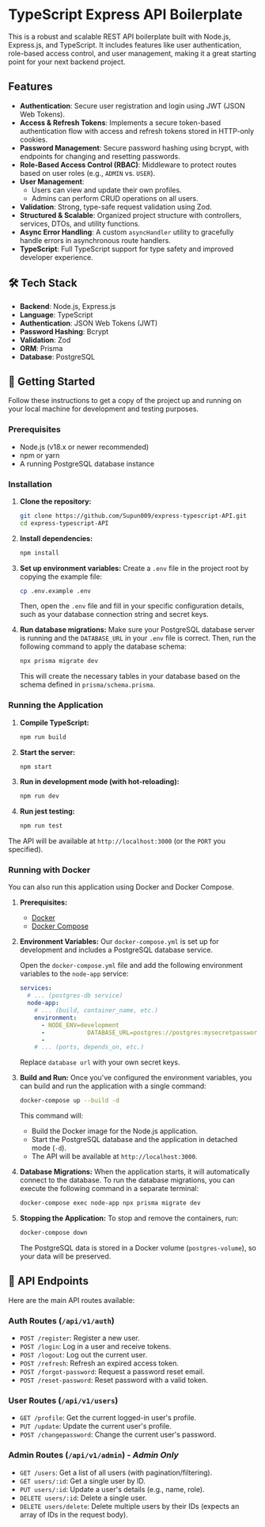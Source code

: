 # TypeScript Express API Boilerplate

This is a robust and scalable REST API boilerplate built with Node.js, Express.js, and TypeScript. It includes features like user authentication, role-based access control, and user management, making it a great starting point for your next backend project.

##  Features

- **Authentication**: Secure user registration and login using JWT (JSON Web Tokens).
- **Access & Refresh Tokens**: Implements a secure token-based authentication flow with access and refresh tokens stored in HTTP-only cookies.
- **Password Management**: Secure password hashing using bcrypt, with endpoints for changing and resetting passwords.
- **Role-Based Access Control (RBAC)**: Middleware to protect routes based on user roles (e.g., `ADMIN` vs. `USER`).
- **User Management**:
  - Users can view and update their own profiles.
  - Admins can perform CRUD operations on all users.
- **Validation**: Strong, type-safe request validation using Zod.
- **Structured & Scalable**: Organized project structure with controllers, services, DTOs, and utility functions.
- **Async Error Handling**: A custom `asyncHandler` utility to gracefully handle errors in asynchronous route handlers.
- **TypeScript**: Full TypeScript support for type safety and improved developer experience.

## 🛠️ Tech Stack

- **Backend**: Node.js, Express.js
- **Language**: TypeScript
- **Authentication**: JSON Web Tokens (JWT)
- **Password Hashing**: Bcrypt
- **Validation**: Zod
- **ORM**: Prisma
- **Database**: PostgreSQL

## 🚀 Getting Started

Follow these instructions to get a copy of the project up and running on your local machine for development and testing purposes.

### Prerequisites

- Node.js (v18.x or newer recommended)
- npm or yarn
- A running PostgreSQL database instance

### Installation

1.  **Clone the repository:**
    ```bash
    git clone https://github.com/Supun009/express-typescript-API.git
    cd express-typescript-API
    ```

2.  **Install dependencies:**
    ```bash
    npm install
    ```
3.  **Set up environment variables:**
    Create a `.env` file in the project root by copying the example file:
    ```bash
    cp .env.example .env
    ```
    Then, open the `.env` file and fill in your specific configuration details, such as your database connection string and secret keys.


4.  **Run database migrations:**
    Make sure your PostgreSQL database server is running and the `DATABASE_URL` in your `.env` file is correct. Then, run the following command to apply the database schema:
    ```bash
    npx prisma migrate dev
    ```
    This will create the necessary tables in your database based on the schema defined in `prisma/schema.prisma`.



### Running the Application

1.  **Compile TypeScript:**
    ```bash
    npm run build
    ```

2.  **Start the server:**
    ```bash
    npm start
    ```

3.  **Run in development mode (with hot-reloading):**
    ```bash
    npm run dev
    ```

4.  **Run jest testing:**
    ```bash
    npm run test
    ```

The API will be available at `http://localhost:3000` (or the `PORT` you specified).

### Running with Docker

You can also run this application using Docker and Docker Compose.

1.  **Prerequisites:**
    *   [Docker](https://docs.docker.com/get-docker/)
    *   [Docker Compose](https://docs.docker.com/compose/install/)

2.  **Environment Variables:**
    Our `docker-compose.yml` is set up for development and includes a PostgreSQL database service.

    Open the `docker-compose.yml` file and add the following environment variables to the `node-app` service:

    ```yaml
    services:
      # ... (postgres-db service)
      node-app:
        # ... (build, container_name, etc.)
        environment:
          - NODE_ENV=development
          -            DATABASE_URL=postgres://postgres:mysecretpassword@postgres-db:5432/mydb
          - 
        # ... (ports, depends_on, etc.)
    ```

    Replace `database url` with your own secret keys.

3.  **Build and Run:**
    Once you've configured the environment variables, you can build and run the application with a single command:

    ```bash
    docker-compose up --build -d
    ```

    This command will:
    *   Build the Docker image for the Node.js application.
    *   Start the PostgreSQL database and the application in detached mode (`-d`).
    *   The API will be available at `http://localhost:3000`.

4.  **Database Migrations:**
    When the application starts, it will automatically connect to the database. To run the database migrations, you can execute the following command in a separate terminal:

    ```bash
    docker-compose exec node-app npx prisma migrate dev
    ```

5.  **Stopping the Application:**
    To stop and remove the containers, run:

    ```bash
    docker-compose down
    ```

    The PostgreSQL data is stored in a Docker volume (`postgres-volume`), so your data will be preserved.


## 📝 API Endpoints

Here are the main API routes available:

### Auth Routes (`/api/v1/auth`)
- `POST /register`: Register a new user.
- `POST /login`: Log in a user and receive tokens.
- `POST /logout`: Log out the current user.
- `POST /refresh`: Refresh an expired access token.
- `POST /forgot-password`: Request a password reset email.
- `POST /reset-password`: Reset password with a valid token.

### User Routes (`/api/v1/users`)
- `GET /profile`: Get the current logged-in user's profile.
- `PUT /update`: Update the current user's profile.
- `POST /changepassword`: Change the current user's password.

### Admin Routes (`/api/v1/admin`) - *Admin Only*
- `GET /users`: Get a list of all users (with pagination/filtering).
- `GET users/:id`: Get a single user by ID.
- `PUT users/:id`: Update a user's details (e.g., name, role).
- `DELETE users/:id`: Delete a single user.
- `DELETE users/delete`: Delete multiple users by their IDs (expects an array of IDs in the request body).